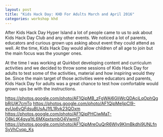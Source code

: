 ```yaml
---
layout: post
title: "Kids Hack Day: KHD For Adults March and April 2016"
categories: workshop khd
---
```


After Kids Hack Day Hyper Island a lot of people came to us to ask about Kids Hack Day Club and any other events. We noticed a lot of parents, educators and curious grown ups asking about event they could attend as well. At the time, Kids Hack Day would allow children of all age to join but the main focus was the younger ones.

At the time I was working at Quirkbot developing content and curriculum activities and we decided to throw some sessions of Kids Hack Day for adults to test some of the activities, material and how inspiring would they be. Since the main target of those activities were educators and parents, Kids Hack Day for adults was a great chance to test how comfortable would grown ups be with the instructions.

https://photos.google.com/photo/AF1QipMB_zFgWAl6GIiWcQDAciLqOphQgbRjUjK7cmTo
https://photos.google.com/photo/AF1QipMeIjpCl9-eyUp6vQFdsuBUsAJ1fL1Rvk23QOxm
https://photos.google.com/photo/AF1QipPHCiwMaT-O8kLtK4qya1tL6MXqxtsmbO4VwmI7
https://photos.google.com/photo/AF1QipMreOuQrR6WIy9KImBkdhi9UNLfnSyVhCvqp_Ks
